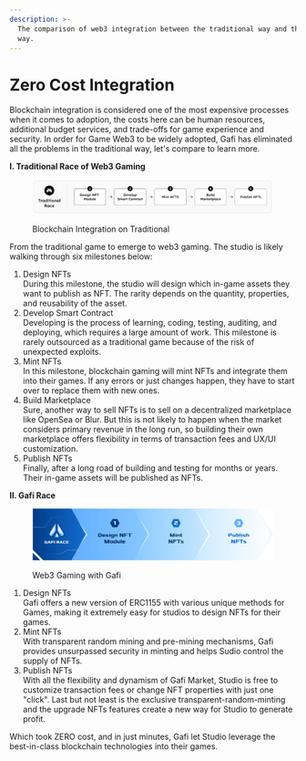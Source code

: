 ```yaml
---
description: >-
  The comparison of web3 integration between the traditional way and the Gafi
  way.
---
```


# Zero Cost Integration

Blockchain integration is considered one of the most expensive processes when it comes to adoption, the costs here can be human resources, additional budget services, and trade-offs for game experience and security. In order for Game Web3 to be widely adopted, Gafi has eliminated all the problems in the traditional way, let's compare to learn more.

**I. Traditional Race of Web3 Gaming**

<figure><img src="../../.gitbook/assets/Screen Shot 2023-05-29 at 18.18.52.png" alt=""><figcaption><p>Blockchain Integration on Traditional</p></figcaption></figure>

From the traditional game to emerge to web3 gaming. The studio is likely walking through six milestones below:

1. Design NFTs\
   During this milestone, the studio will design which in-game assets they want to publish as NFT. The rarity depends on the quantity, properties, and reusability of the asset.
2. Develop Smart Contract\
   Developing is the process of learning, coding, testing, auditing, and deploying, which requires a large amount of work. This milestone is rarely outsourced as a traditional game because of the risk of unexpected exploits.
3. Mint NFTs\
   In this milestone, blockchain gaming will mint NFTs and integrate them into their games. If any errors or just changes happen, they have to start over to replace them with new ones.
4. Build Marketplace\
   Sure, another way to sell NFTs is to sell on a decentralized marketplace like OpenSea or Blur. But this is not likely to happen when the market considers primary revenue in the long run, so building their own marketplace offers flexibility in terms of transaction fees and UX/UI customization.
5. Publish NFTs\
   Finally, after a long road of building and testing for months or years. Their in-game assets will be published as NFTs.

**II. Gafi Race**

<figure><img src="../../.gitbook/assets/Screen Shot 2023-05-29 at 18.45.38.png" alt=""><figcaption><p>Web3 Gaming with Gafi</p></figcaption></figure>

1. Design NFTs\
   Gafi offers a new version of ERC1155 with various unique methods for Games, making it extremely easy for studios to design NFTs for their games.
2. Mint NFTs\
   With transparent random mining and pre-mining mechanisms, Gafi provides unsurpassed security in minting and helps Sudio control the supply of NFTs.
3. Publish NFTs\
   With all the flexibility and dynamism of Gafi Market, Studio is free to customize transaction fees or change NFT properties with just one "click". Last but not least is the exclusive transparent-random-minting and the upgrade NFTs features create a new way for Studio to generate profit.

Which took ZERO cost, and in just minutes, Gafi let Studio leverage the best-in-class blockchain technologies into their games.
